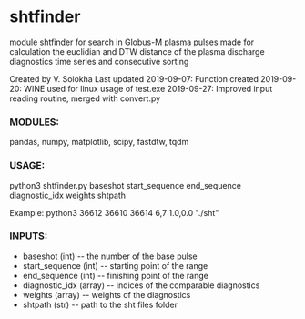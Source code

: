 # shtfinder

module shtfinder for search in Globus-M plasma pulses
made for calculation the euclidian and DTW distance of the 
plasma discharge diagnostics time series and consecutive sorting

Created by V. Solokha
Last updated    2019-09-07: Function created
                2019-09-20: WINE used for linux usage of test.exe 
                2019-09-27: Improved input reading routine, merged with convert.py

### MODULES:

pandas, numpy, matplotlib, scipy, fastdtw, tqdm

### USAGE:
python3 shtfinder.py baseshot start_sequence end_sequence diagnostic_idx weights shtpath

Example: python3 36612 36610 36614 6,7 1.0,0.0 "./sht"

### INPUTS:

* baseshot (int)         -- the number of the base pulse
* start_sequence (int)   -- starting point of the range
* end_sequence (int)     -- finishing point of the range 
* diagnostic_idx (array) -- indices of the comparable diagnostics 
* weights (array)        -- weights of the diagnostics
* shtpath (str)          -- path to the sht files folder
